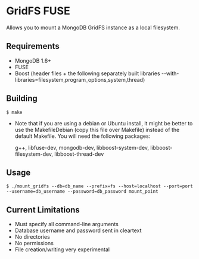 GridFS FUSE
===========

Allows you to mount a MongoDB GridFS instance as a local filesystem.


Requirements
------------

* MongoDB 1.6+
* FUSE
* Boost (header files + the following separately built libraries --with-libraries=filesystem,program_options,system,thread)

Building
--------

    $ make

* Note that if you are using a debian or Ubuntu install, it might be better to
  use the MakefileDebian (copy this file over Makefile) instead of the default
  Makefile.  You will need the following packages:

  g++, libfuse-dev, mongodb-dev, libboost-system-dev, libboost-filesystem-dev,
  libboost-thread-dev

Usage
-----

    $ ./mount_gridfs --db=db_name --prefix=fs --host=localhost --port=port --username=db_username --password=db_password mount_point

Current Limitations
-------------------
* Must specify all command-line arguments
* Database username and password sent in cleartext
* No directories
* No permissions 
* File creation/writing very experimental
